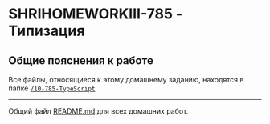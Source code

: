 # SHRIHOMEWORKIII-785 - Типизация

## Общие пояснения к работе

Все файлы, относящиеся к этому домашнему заданию, находятся в папке [`/10-785-TypeScript`](./)

___

Общий файл [README.md](../README.md) для всех домашних работ.
